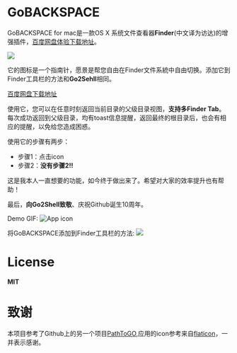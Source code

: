 # GoBACKSPACE

GoBACKSPACE for mac是一款OS X 系统文件查看器**Finder**(中文译为访达)的增强插件，[百度网盘体验下载地址](https://pan.baidu.com/s/1EhGCUSVwVk1oXUCwbMfa5w)。

![](https://ws3.sinaimg.cn/large/006tKfTcly1fqfrpp97glj31kw0gigzs.jpg)

它的图标是一个指南针，愿景是帮您自由在Finder文件系統中自由切换。添加它到Finder工具栏的方法和**Go2Sehll**相同。

[百度网盘下载地址](https://pan.baidu.com/s/1EhGCUSVwVk1oXUCwbMfa5w)

使用它，您可以在任意时刻返回当前目录的父级目录视图，**支持多Finder Tab**。每次成功返回到父级目录，均有toast信息提醒，返回最终的根目录后，也会有相应的提醒，以免给您造成困惑。

使用它的步骤有两步：
+ 步骤1：点击icon
+ 步骤2：**没有步骤2!!**

这是我本人一直想要的功能，如今终于做出来了。希望对大家的效率提升也有帮助！

最后，**向Go2Shell致敬**、庆祝Github诞生10周年。

Demo GIF:
![App icon](https://ws4.sinaimg.cn/large/006tKfTcgy1fqfrmh1wgog315o0ngqv7.gif)

将GoBACKSPACE添加到Finder工具栏的方法:
![](https://ws1.sinaimg.cn/large/006tKfTcgy1fqfwji6347g30go0dekjm.gif)

# License

**MIT**

# 致谢
本项目参考了Github上的另一个项目[PathToGO](https://github.com/HansonStudio/PathToGo),应用的icon参考来自[flaticon](https://www.flaticon.com)，一并表示感谢。
